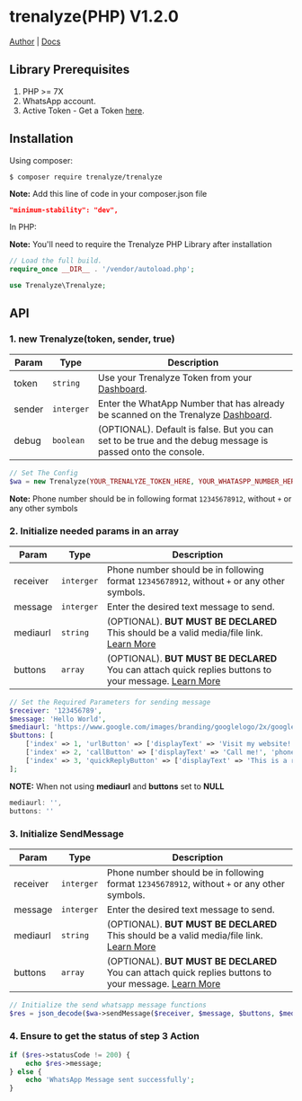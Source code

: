 # trenalyze(PHP) V1.2.0

[Author](https://treasureuvietobore.com/) |
[Docs](https://github.com/Trenalyze/trenalyze-php#readme)


## Library Prerequisites

1. PHP >= 7X
1. WhatsApp account.
1. Active Token - Get a Token [here](https://trenalyze.com).


## Installation


Using composer:
```shell
$ composer require trenalyze/trenalyze
```
**Note:** Add this line of code in your composer.json file
```json
"minimum-stability": "dev",
```

In PHP:

**Note:** You'll need to require the Trenalyze PHP Library after installation

```php
// Load the full build.
require_once __DIR__ . '/vendor/autoload.php';

use Trenalyze\Trenalyze;
```
## API

### 1. new Trenalyze(token, sender, true)

| Param | Type | Description |
| --- | --- | --- |
| token | `string` | Use your Trenalyze Token from your [Dashboard](https://trenalyze.com). |
| sender | `interger` | Enter the WhatApp Number that has already be scanned on the Trenalyze [Dashboard](https://trenalyze.com). |
| debug | `boolean` | (OPTIONAL). Default is false. But you can set to be true and the debug message is passed onto the console. |

```php
// Set The Config
$wa = new Trenalyze(YOUR_TRENALYZE_TOKEN_HERE, YOUR_WHATASPP_NUMBER_HERE, true);
```

**Note:** Phone number should be in following format `12345678912`, without `+` or any other symbols

### 2. Initialize needed params in an array 

| Param | Type | Description |
| --- | --- | --- |
| receiver | `interger` | Phone number should be in following format `12345678912`, without `+` or any other symbols. |
| message | `interger` | Enter the desired text message to send. |
| mediaurl | `string` | (OPTIONAL). **BUT MUST BE DECLARED** This should be a valid media/file link. [Learn More](https://trenalyze.com) |
| buttons | `array` | (OPTIONAL). **BUT MUST BE DECLARED** You can attach quick replies buttons to your message. [Learn More](https://trenalyze.com) |
```php
// Set the Required Parameters for sending message 
$receiver: '123456789',
$message: 'Hello World',
$mediaurl: 'https://www.google.com/images/branding/googlelogo/2x/googlelogo_color_272x92dp.png',
$buttons: [
    ['index' => 1, 'urlButton' => ['displayText' => 'Visit my website!', 'url' => 'https://trenalyze.com']],
    ['index' => 2, 'callButton' => ['displayText' => 'Call me!', 'phoneNumber' => '+1 (234) 5678-9012']],
    ['index' => 3, 'quickReplyButton' => ['displayText' => 'This is a reply, just like normal buttons!', 'id' => 'id-like-buttons-message']],
];

```
**NOTE:** When not using **mediaurl** and **buttons** set to **NULL**
```js
mediaurl: '',
buttons: ''
```

### 3. Initialize SendMessage

| Param | Type | Description |
| --- | --- | --- |
| receiver | `interger` | Phone number should be in following format `12345678912`, without `+` or any other symbols. |
| message | `interger` | Enter the desired text message to send. |
| mediaurl | `string` | (OPTIONAL). **BUT MUST BE DECLARED** This should be a valid media/file link. [Learn More](https://trenalyze.com) |
| buttons | `array` | (OPTIONAL). **BUT MUST BE DECLARED** You can attach quick replies buttons to your message. [Learn More](https://trenalyze.com) |

```php
// Initialize the send whatsapp message functions
$res = json_decode($wa->sendMessage($receiver, $message, $buttons, $mediaurl));
```

### 4. Ensure to get the status of step 3 Action

```php
if ($res->statusCode != 200) {
    echo $res->message;
} else {
    echo 'WhatsApp Message sent successfully';
}
```